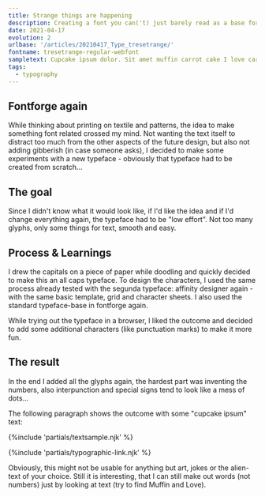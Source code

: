 ```yaml
---
title: Strange things are happening
description: Creating a font you can('t) just barely read as a base for another project
date: 2021-04-17
evolution: 2
urlbase: '/articles/20210417_Type_tresetrange/'
fontname: tresetrange-regular-webfont
sampletext: Cupcake ipsum dolor. Sit amet muffin carrot cake I love caramels brownie halvah & cotton candy. +"*ç%&/()=@#[]{}$£1234567890?.
tags:
  - typography
---
```


## Fontforge again

While thinking about printing on textile and patterns, the idea to make something font related crossed my mind. Not wanting the text itself to distract too much from the other aspects of the future design, but also not adding gibberish (in case someone asks), I decided to make some experiments with a new typeface - obviously that typeface had to be created from scratch...

## The goal

Since I didn't know what it would look like, if I'd like the idea and if I'd change everything again, the typeface had to be "low effort". Not too many glyphs, only some things for text, smooth and easy. 

## Process & Learnings

I drew the capitals on a piece of paper while doodling and quickly decided to make this an all caps typeface. To design the characters, I used the same process already tested with the segunda typeface: affinity designer again - with the same basic template, grid and character sheets. I also used the standard typeface-base in fontforge again. 

While trying out the typeface in a browser, I liked the outcome and decided to add some additional characters (like punctuation marks) to make it more fun. 

## The result

In the end I added all the glyphs again, the hardest part was inventing the numbers, also interpunction and special signs tend to look like a mess of dots...

The following paragraph shows the outcome with some "cupcake ipsum" text: 

{%include 'partials/textsample.njk' %}

{%include 'partials/typographic-link.njk' %}

Obviously, this might not be usable for anything but art, jokes or the alien-text of your choice. Still it is interesting, that I can still make out words (not numbers) just by looking at text (try to find Muffin and Love). 
